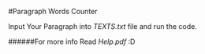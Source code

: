 #Paragraph Words Counter

Input Your Paragraph into *TEXTS.txt* file and run the code.

######For more info Read *Help.pdf* :D
